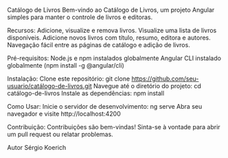 Catálogo de Livros
    Bem-vindo ao Catálogo de Livros, um projeto Angular simples para manter o controle de livros e editoras.


Recursos:
    Adicione, visualize e remova livros.
    Visualize uma lista de livros disponíveis.
    Adicione novos livros com título, resumo, editora e autores.
    Navegação fácil entre as páginas de catálogo e adição de livros.

Pré-requisitos:
    Node.js e npm instalados globalmente
    Angular CLI instalado globalmente (npm install -g @angular/cli)

Instalação:
    Clone este repositório: git clone https://github.com/seu-usuario/catálogo-de-livros.git
    Navegue até o diretório do projeto: cd catálogo-de-livros
    Instale as dependências: npm install

Como Usar:
    Inicie o servidor de desenvolvimento: ng serve
    Abra seu navegador e visite http://localhost:4200

Contribuição:
    Contribuições são bem-vindas! Sinta-se à vontade para abrir um pull request ou relatar problemas.

Autor
    Sérgio Koerich 